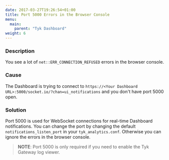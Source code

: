 ```yaml
---
date: 2017-03-27T19:26:54+01:00
title: Port 5000 Errors in the Browser Console
menu:
  main:
    parent: "Tyk Dashboard"
weight: 6 
---
```


### Description

You see a lot of `net::ERR_CONNECTION_REFUSED` errors in the browser console.

### Cause

The Dashboard is trying to connect to `https://<Your Dashboard URL>:5000/socket.io/?chan=ui_notifications` and you don't have port 5000 open.

### Solution

Port 5000 is used for WebSocket connections for real-time Dashboard notifications. You can change the port by changing the default `notifications_listen_port` in your `tyk_analytics.conf`. Otherwise you can ignore the errors in the browser console.

> **NOTE**: Port 5000 is only required if you need to enable the Tyk Gateway log viewer.